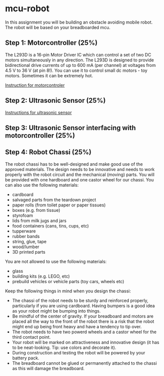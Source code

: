 # mcu-robot
In this assignment you will be building an obstacle avoiding mobile robot. The robot will be based on your breadboarded mcu. 

## Step 1: Motorcontroller (25%)
The L293D is a 16-pin Motor Driver IC which can control a set of two DC motors simultaneously in any direction.
The L293D is designed to provide bidirectional drive currents of up to 600 mA (per channel) at voltages from 4.5 V to 36 V (at pin 8!). You can use it to control small dc motors - toy motors. Sometimes it can be extremely hot.

[Instruction for motorcontroler](https://youtu.be/d7oFD-zQpuQ)

## Step 2: Ultrasonic Sensor (25%)
[Instructions for ultrasonic sensor](http://www.instructables.com/id/Easy-ultrasonic-4-pin-sensor-monitoring-hc-sr04/)

## Step 3: Ultrasonic Sensor interfacing with motorcontroller (25%)

## Step 4: Robot Chassi (25%)
The robot chassi has to be well-designed and make good use of the approved materials. The design needs to be innovative and needs to work properly with the robot circuit and the mechanical (moving) parts. You will be provided with one hardboard and one castor wheel for our chassi. You can also use the following materials:

* cardboard
* salvaged parts from the teardown project
* paper rolls (from toilet paper or paper tissues)
* boxes (e.g. from tissue)
* styrofoam
* lids from milk jugs and jars
* food containers (cans, tins, cups, etc)
* tupperware
* rubber bands
* string, glue, tape
* wood/lumber
* 3D printed parts

You are not allowed to use the following materials:
* glass
* building kits (e.g. LEGO, etc)
* prebuild vehicles or vehicle parts (toy cars, wheels etc)

Keep the following things in mind when you design the chassi:
* The chassi of the robot needs to be sturdy and reinforced properly, particularly if you are using cardboard. Having bumpers is a good idea as your robot might be bumping into things.
* Be mindful of the center of gravity. If your breadboard and motors are placed all the way to the front of the robot there is a risk that the robot might end up being front heavy and have a tendency to tip over.
* The robot needs to have two powerd wheels and a castor wheel for the third contact point. 
* Your robot will be marked on attractiveness and innovative design (it has to be neat-looking. Tip: use colors and decorate it).
* During construction and testing the robot will be powered by your battery pack. 
* The breadboard cannot be glued or permanently attached to the chassi as this will damage the breadboard.



